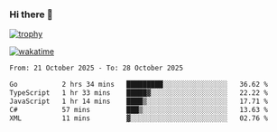 ### Hi there 👋

[![trophy](https://github-profile-trophy.vercel.app/?username=cxnky&theme=dracula)](https://github.com/ryo-ma/github-profile-trophy)

[![wakatime](https://wakatime.com/badge/user/1c39c599-5497-41b9-a5be-2c4676e7fd23.svg)](https://wakatime.com/@1c39c599-5497-41b9-a5be-2c4676e7fd23)
<!--START_SECTION:waka-->

```txt
From: 21 October 2025 - To: 28 October 2025

Go           2 hrs 34 mins   █████████░░░░░░░░░░░░░░░░   36.62 %
TypeScript   1 hr 33 mins    █████▓░░░░░░░░░░░░░░░░░░░   22.22 %
JavaScript   1 hr 14 mins    ████▒░░░░░░░░░░░░░░░░░░░░   17.71 %
C#           57 mins         ███▒░░░░░░░░░░░░░░░░░░░░░   13.63 %
XML          11 mins         ▓░░░░░░░░░░░░░░░░░░░░░░░░   02.76 %
```

<!--END_SECTION:waka-->
